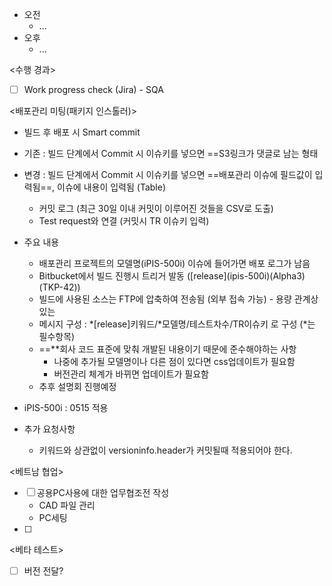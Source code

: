 - 오전
	- ...
- 오후
	- ...

<수행 경과>
- [ ] Work progress check (Jira) - SQA

<배포관리 미팅(패키지 인스톨러)>
- 빌드 후 배포 시 Smart commit
- 기존 : 빌드 단계에서 Commit 시 이슈키를 넣으면 ==S3링크가 댓글로 남는 형태
- 변경 : 빌드 단계에서 Commit 시 이슈키를 넣으면 ==배포관리 이슈에 필드값이 입력됨==, 이슈에 내용이 입력됨 (Table)
	- 커밋 로그 (최근 30일 이내 커밋이 이루어진 것들을 CSV로 도출)
	- Test request와 연결 (커밋시 TR 이슈키 입력)
- 주요 내용
	- 배포관리 프로젝트의 모델명(iPIS-500i) 이슈에 들어가면 배포 로그가 남음
	- Bitbucket에서 빌드 진행시 트리거 발동 (\[release](ipis-500i)(Alpha3)(TKP-42))
	- 빌드에 사용된 소스는 FTP에 압축하여 전송됨 (외부 접속 가능) - 용량 관계상 있는 
	- 메시지 구성 : \*\[release]키워드/\*모델명/테스트차수/TR이슈키 로 구성 (\*는 필수항목)
	- ==**회사 코드 표준에 맞춰 개발된 내용이기 때문에 준수해야하는 사항
		- 나중에 추가될 모델명이나 다른 점이 있다면 css업데이트가 필요함
		- 버전관리 체계가 바뀌면 업데이트가 필요함
	- 추후 설명회 진행예정

- iPIS-500i : 0515 적용
- 추가 요청사항
	- 키워드와 상관없이 versioninfo.header가 커밋될때 적용되어야 한다.

<베트남 협업>
- [ ] 공용PC사용에 대한 업무협조전 작성
	- CAD 파일 관리 
	- PC세팅
- [ ] 

<베타 테스트>
- [ ] 버전 전달?